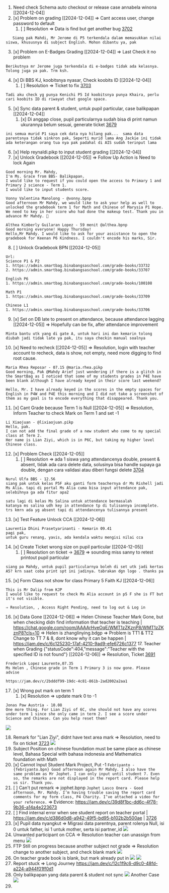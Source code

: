 1. Need check Schema auto checkout or release case annabela winona [[2024-12-04]]
2. [x] Problem on grading [[2024-12-04]] ⇒ Cant access user, change password to default
	1. [ ] Resolution ⇒ Data is find but get another bug [3702](https://openproject.klabs.dev/projects/smartbag/work_packages/3702/activity?query_id=132)
```
   Siang pak Mahdi, Mr Jerome di P5 terkendala dalam memasukkan nilai siswa, khususnya di subject English. Mohon dibantu ya, pak
```
3. [x] Problem on E-Badges Grading [[2024-12-04]] ⇒ Last Check it no problem
```
Berikutnya mr Jerome juga terkendala di e-badges tidak ada kelasnya. Tolong juga ya pak. Trm ksh.
```
4. [x] Di BBS KJ, koobitsnya nyasar, Check koobits ID [[2024-12-04]] 
	1. [ ] Resolution ⇒ Ticket to fix [3703](https://openproject.klabs.dev/projects/smartbag/work_packages/3703/activity?query_id=132)
```
Tadi aku check yg punya Kenichi P5 Id koobitsnya punya Khaira, perlu cari koobits ID di riwayat chat google space.
```
5. [x] Sync data parent & student, untuk pupil particular, case balikpapan [[2024-12-04]]
	1. [x] Di anggap close, pupil particularnya sudah bisa di print namun ukurannya belum sesuai, generate ticket [3679](https://openproject.klabs.dev/projects/smartbag/work_packages/3679/activity?query_id=132)
```
ini semua murid P1 saya cek data nya hilang pak...  sama data parentsnya tidak sinkron pak, Seperti murid lama Ang Jackie ini tidak ada keterangan orang tua nya pak padahal di AIS sudah terinput lama
```
6. [x] Help reynaldi.pikp to input student grading [[2024-12-04]]
7. [x] Unlock Gradebook [[2024-12-05]]
       ⇒ Follow Up Action is Need to lock Again
```
Good morning Mr. Mahdy,
I'm Ms. Grace from BBS- Balikpapan.
I would like to request if you could open the access to Primary 1 and Primary 2 science - Term 1.
I would like to input students score.

Vonny Valentina Manolong - @vonny.bpnp
Good afternoon Mr Mahdy, we would like to ask your help as well to unlocked the gradebook term 1 for Math and Chinese of Marysia P1 Hope. We need to key in her score who had done the makeup test. Thank you in advance Mr Mahdy. 🙏

Althea Kimberly Guilaran Lopez - 59 menit @althea.bpnp
Good morning everyone! Happy Thursday!
Hello,Mr Mahdy. I would like to ask for your assistance to open the gradebook for Keenan P6 Kindness. I couldn't encode his marks, Sir.
```
8. [ ] Unlock Gradebook BPN [[2024-12-05]]
```
Url:
Science P1 & P2
1. https://admin.smartbag.binabangsaschool.com/grade-books/33732
2. https://admin.smartbag.binabangsaschool.com/grade-books/33707

English P6
1. https://admin.smartbag.binabangsaschool.com/grade-books/100108

Math P1
1. https://admin.smartbag.binabangsaschool.com/grade-books/33709

Chinese L1
1. https://admin.smartbag.binabangsaschool.com/grade-books/33706
```
9. [x] Set on DB late to present on attendance, because attendance lagging [[2024-12-05]]
       ⇒ Hopefully can be fix, after attendance improvement
```
Minta bantu utk yang di gate A, untuk hari ini dan kemarin tolong diubah jadi tidak late ya pak, itu saya checkin manual soalnya
```
10. [x] Need to recheck [[2024-12-05]]
        ⇒ Resolution, login with teacher account to recheck, data is show, not empty, need more digging to find root cause.
```
Maria Rhea Reposar - 07.15 @maria.rhea.pikp
Good morning, Pak @Mahdy Arief just wondering if there is a glitch in the SmartBag as I noticed that some of my students grades in P4E have been blank although I have already keyed in their score last weekend?

Hello, Mr. I have already keyed in the scores in the empty spaces for English in P4W and P4E this morning and I did not take a screenshot of them as my goal is to encode everything that disappeared. Thank you.
```
11. [x] Cant Grade because Term 1 is Null [[2024-12-05]]
        ⇒ Resolution, Inform Teacher to check Mark on Term 1 and set -1
```
Li Xiaojuan - @lixiaojuan.pikp
Hello, pak.
I can not add the final grade of a new student who come to my special class at Term 2.
Her name is Lian Ziyi, which is in P6C, but taking my higher level Chinese class.
```
12. [x] Problem Check [[2024-12-05]]
	1. [ ] Resolution ⇒ ada 1 siswa yang attendancenya double, present & absent, tidak ada cara delete data, solusinya bisa handle supaya ga double, dengan cara validasi atau diberi fungsi delete [3704](https://openproject.klabs.dev/projects/smartbag/work_packages/3704/activity?query_id=132)
```
Nurul Ulfa BBS - 12.56
siang pak untuk kelas P5F aku ganti form teachernya dr Ms Rishell jadi Ms Alia. tapi di portal Ms Alia cuma bisa input attendance pak, selebihnya ga ada fitur apa2

satu lagi di kelas Ms Salina untuk attendance bermasalah
katanya ms salina udh key in attendance tp di tulisannya incomplete. trs kmrn ada yg absent tapi di attendancenya tulisannya present
```
13. [x] Test Feature Unlock CCA [[2024-12-06]]
```
Laurentia Dhini Prasetyarinanti - Kemarin 09.41
pagi pak,
untuk guru renang, yavis, ada kendala waktu mengisi nilai cca
```
14. [x] Create Ticket wrong size on pupil particular [[2024-12-05]]
	1. [ ] Resolution on ticket → [3679](https://openproject.klabs.dev/projects/smartbag/work_packages/3679/activity?query_id=153) ⇒ sounding miss sanny to retest printout pupil particular
```
siang pa Mahdy, untuk pupil particularnya boleh di set utk jadi kertas A5? krn saat coba print spt ini jadinya. tabrakan dgn logo . thanks pa
```
15. [x] Form Class not show for class Primary 5 Faith KJ [[2024-12-06]]
```
This is Mr Dalip from KJP
I would like to request to check Ms Alia account in p5 F she is FT but it's not visible.

```
    ⇒ Resolution, , Access Right Pending, need to log out & Log in
16. [x] Data Gone [[2024-12-06]]
    ⇒ Helen Chinese Teacher Mark Gone, but when checking didn find information that teacher is teaching | https://chat.google.com/room/AAAArHveOqE/WMT1zZKznP8/WMT1zZKznP8?cls=10
	⇒ Helen is zhanglinying.bdgp
	⇒ Problem is TT1 & TT2 Change to TT 7 & 8, dont know why it can be happen | https://jam.dev/c/6c125230-17af-4210-9ad9-efe6726c1377 17. Teacher when Grading {"statusCode":404,"message":"Teacher with the specified ID is not found"} [[2024-12-06]]
	⇒ Resolution, Ticket [3691](https://openproject.klabs.dev/projects/smartbag/work_packages/3691/activity?query_id=132) 
```
Frederick Lopez Laurente,07.35
Ms Helen , Chinese grade in Term 1 Primary 3 is now gone. Please advise
```
```
https://jam.dev/c/2bdddf99-19dc-4c81-861b-2ad2002a2aa1
```
17. [x] Wrong put mark on term 1
	1. [x] Resolution ⇒ update mark 0 to -1
```
Jonas Paw Austria - 10.08
One more thing. For Lian Ziyi of 6C, she should not have any scores under term 1 since she only came in term 2. I see a score under Science and Chinese. Can you help reset them?
```
![](https://i.imgur.com/WMDRmdI.png)

18. Remark for "Lian Ziyi", didnt have text area mark
    ⇒ Resolution, need to fix on ticket [3723](https://openproject.klabs.dev/projects/smartbag/work_packages/3723/activity?query_id=132)
    ![](https://i.imgur.com/rPv2Vwr.png)
19. Subject Position on chinese foundation must be same place as chinese level, Bahasa Special with bahasa indonesia and Mathematics foundation with Math
20. [x] Cannot Input Student Mark Project, Put -1
    `Febriyanto - {febriyanto.bpn} Good afternoon again Mr Mahdy. I also have the same problem as Mr Jophet. I can only input until student 7. Even so, the remarks are not displayed in the report card. Please help us sir. Thank you.`
21. [ ] Can't put remark ⇒ jophet.bpnp
    `Jophet Lasco Onera - Good afternoon, Mr. Mahdy. I’m having trouble saving the report card comments for my form class, P4 Charity. I’ve attached a video for your reference.`
    ⇒ Evidence: https://jam.dev/c/39d8f1bc-dd6c-4f78-9b36-a14a4e223673
22. [ ] Find internal error when see student report on teacher portal | https://jam.dev/c/d386d0d8-a942-49f5-bd95-b102b2b500ae | [3726](https://openproject.klabs.dev/projects/smartbag/work_packages/3726/activity?query_id=132)
23. [x] Pupil data nyangkut ⇒ Migrasi data parentnya, parent rolenya Null, isi 0 untuk father, isi 1 untuk mother, serta isi partner_id
    ![](https://i.imgur.com/WmgBSj3.png)
24. Unwanted participant on CCA ⇒ Resolution teacher can unassign from menu
    ![](https://i.imgur.com/9dZzDvN.png)
25. FTP Still on progress because another subject not grade ⇒ Resolution change to another subject, and check blank mark
    ![](https://i.imgur.com/RQ7Av7M.png)
26. On teacher grade book is blank, but mark already put in
    ![](https://i.imgur.com/JFW5iVp.png)
![](https://i.imgur.com/oORIF9T.png)
27. Report stuck ⇒ Long Journey https://jam.dev/c/12c1f9c6-d9c0-48fd-a224-a944f01ff0d1
28. Only balikpapan yang data parent & student not sync
    ![](https://i.imgur.com/pcG3mfN.png)
    Another Case
    ![](https://i.imgur.com/H50p1qZ.png)
29. 
